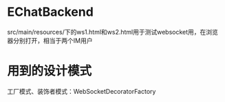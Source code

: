 # EChatBackend
src/main/resources/下的ws1.html和ws2.html用于测试websocket用，在浏览器分别打开，相当于两个IM用户
#  用到的设计模式
工厂模式、装饰者模式：WebSocketDecoratorFactory

